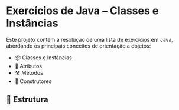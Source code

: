 # Exercícios de Java – Classes e Instâncias

Este projeto contém a resolução de uma lista de exercícios em Java, abordando os principais conceitos de orientação a objetos:

- 📦 Classes e Instâncias
- 🎒 Atributos
- 🛠️ Métodos
- 🧱 Construtores

## 📁 Estrutura

